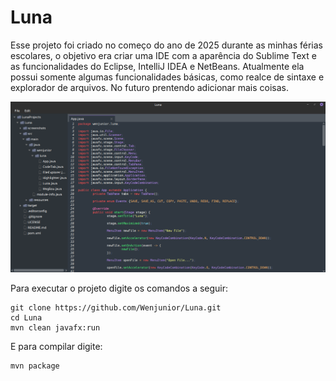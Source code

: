 # Luna

Esse projeto foi criado no começo do ano de 2025 durante as minhas férias escolares, o objetivo era criar uma IDE com a aparência do Sublime Text e as funcionalidades do Eclipse, IntelliJ IDEA e NetBeans. Atualmente ela possui somente algumas funcionalidades básicas, como realce de sintaxe e explorador de arquivos. No futuro prentendo adicionar mais coisas.

![Screenshot](/screenshots/luna.png)

Para executar o projeto digite os comandos a seguir:

```
git clone https://github.com/Wenjunior/Luna.git
cd Luna
mvn clean javafx:run
```

E para compilar digite:

```
mvn package
```